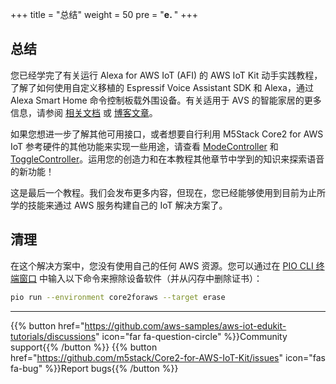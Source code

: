 
+++
title = "总结"
weight = 50
pre = "<b>e. </b>"
+++

## 总结
您已经学完了有关运行 Alexa for AWS IoT (AFI) 的 AWS IoT Kit 动手实践教程，了解了如何使用自定义移植的 Espressif Voice Assistant SDK 和 Alexa，通过 Alexa Smart Home 命令控制板载外围设备。有关适用于 AVS 的智能家居的更多信息，请参阅 [相关文档](https://developer.amazon.com/en-US/docs/alexa/alexa-voice-service/smart-home-for-avs.html) 或 [博客文章](https://developer.amazon.com/en-US/blogs/alexa/device-makers/2020/04/create-a-sample-alexa-built-in-disco-ball-with-smart-home-for-av)。

如果您想进一步了解其他可用接口，或者想要自行利用 M5Stack Core2 for AWS IoT 参考硬件的其他功能来实现一些用途，请查看 [ModeController](https://developer.amazon.com/en-US/docs/alexa/alexa-voice-service/alexa-modecontroller.html) 和 [ToggleController](https://developer.amazon.com/en-US/docs/alexa/alexa-voice-service/alexa-togglecontroller.html)。运用您的创造力和在本教程其他章节中学到的知识来探索语音的新功能！

这是最后一个教程。我们会发布更多内容，但现在，您已经能够使用到目前为止所学的技能来通过 AWS 服务构建自己的 IoT 解决方案了。

## 清理
在这个解决方案中，您没有使用自己的任何 AWS 资源。您可以通过在 [PIO CLI 终端窗口](../blinky-hello-world/prerequisites.html#open-the-platformio-cli-terminal-window) 中输入以下命令来擦除设备软件（并从闪存中删除证书）：
```bash
pio run --environment core2foraws --target erase
```

---
{{% button href="https://github.com/aws-samples/aws-iot-edukit-tutorials/discussions" icon="far fa-question-circle" %}}Community support{{% /button %}} {{% button href="https://github.com/m5stack/Core2-for-AWS-IoT-Kit/issues" icon="fas fa-bug" %}}Report bugs{{% /button %}}